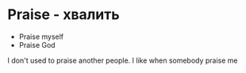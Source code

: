 # Praise - хвалить

- Praise myself
- Praise God

I don't used to praise another people.
I like when somebody praise me
